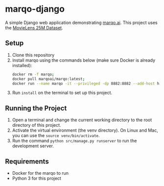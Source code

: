 # marqo-django

A simple Django web application demonstrating [marqo.ai](https://www.marqo.ai/). This project uses the [MovieLens 25M Dataset](https://grouplens.org/datasets/movielens/25m/).

## Setup
1. Clone this repository 
2. Install marqo using the commands below (make sure Docker is already installed):
    ```bash
    docker rm -f marqo;
    docker pull marqoai/marqo:latest;
    docker run --name marqo -it --privileged -dp 8882:8882 --add-host host.docker.internal:host-gateway marqoai/marqo:latest
    ```
3. Run `install` on the terminal to set up this project.

## Running the Project
1. Open a terminal and change the current working directory to the root directory of this project.
2. Activate the virtual environment (the venv directory). On Linux and Mac, you can use the `source venv/bin/activate`.
3. Run the command `python src/manage.py runserver` to run the development server.

## Requirements
* Docker for the marqo to run
* Python 3 for this project